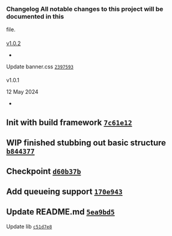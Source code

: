 ### Changelog All notable changes to this project will be documented in this
file.

####
[v1.0.2](https://github.com/leveluptools/ghlembedtools/compare/v1.0.1...v1.0.2)

-
Update banner.css
[`2397593`](https://github.com/leveluptools/ghlembedtools/commit/2397593ea30f2ffd13a1f7687cef49d6a00b0678)

####
v1.0.1

>
12 May 2024

-
Init with build framework
[`7c61e12`](https://github.com/leveluptools/ghlembedtools/commit/7c61e12bf10898cfafb37042e20ff19daeba4a9b)
-
WIP finished stubbing out basic structure
[`b844377`](https://github.com/leveluptools/ghlembedtools/commit/b844377ebd6f3da135bfb3d96097e6db409c9ba6)
-
Checkpoint
[`d60b37b`](https://github.com/leveluptools/ghlembedtools/commit/d60b37b0a24588d425227224a53cae8bffcfe09c)
-
Add queueing support
[`170e943`](https://github.com/leveluptools/ghlembedtools/commit/170e943c408ef0f72af57a8e068651fb051673b2)
-
Update README.md
[`5ea9bd5`](https://github.com/leveluptools/ghlembedtools/commit/5ea9bd5321ad5b13324e2b2a1acc57bad7caa0c3)
-
Update lib
[`c51d7e8`](https://github.com/leveluptools/ghlembedtools/commit/c51d7e811346c8fe5128abd387abc5892a35e7f2)
